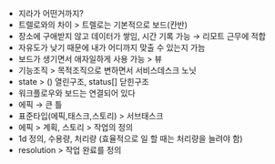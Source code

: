- 지라가 어떤거까지?
- 트렐로와의 차이 > 트렐로는 기본적으로 보드(칸반)
- 장소에 구애받지 않고 데이터가 쌓임, 시간 기록 가능 → 리모트 근무에 적합
- 자유도가 낮기 때문에 내가 어디까지 맞출 수 있는지 가늠
- 보드가 생기면서 애자일하게 사용 가능 > 뷰
- 기능조직 > 목적조직으로 변하면서 서비스데스크 노닛
- state > () 열린구조, status[] 닫힌구조
- 워크플로우와 보드는 연결되어 있다
- 에픽 → 큰 틀
- 표준타입(에픽,태스크,스토리) > 서브태스크
- 에픽 > 계획, 스토리 > 작업의 정의
- 1d 정의, 수용량, 처리량 (효율적으로 일 할 때는 처리량을 늘려야 함)
- resolution > 작업 완료를 정의
